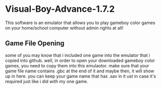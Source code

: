 # Visual-Boy-Advance-1.7.2
This software is an emulator that allows you to play gameboy color games on your home/school computer without admin rights at all!
## Game File Opening
some of you may know that i included one game into the emulator that i copied into github. well, in order to open your downloaded gameboy color games, you need to copy them into this emulaotor. make sure that your game file name contains .gbc at the end of it and maybe then, it will show up in here. you can keep your game name that has .sav in it ust in case it's required just like i did with my one game.
